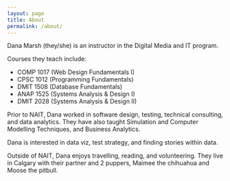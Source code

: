 ```yaml
---
layout: page
title: About
permalink: /about/
---
```


Dana Marsh (they/she) is an instructor in the Digital Media and IT program.

Courses they teach include:
- COMP 1017 (Web Design Fundamentals I)
- CPSC 1012 (Programming Fundamentals)
- DMIT 1508 (Database Fundamentals)
- ANAP 1525 (Systems Analysis & Design I)
- DMIT 2028 (Systems Analysis & Design II)

Prior to NAIT, Dana worked in software design, testing, technical consulting, and data analytics. They have also taught Simulation and Computer Modelling Techniques, and Business Analytics.

Dana is interested in data viz, test strategy, and finding stories within data.

Outside of NAIT, Dana enjoys travelling, reading, and volunteering. They live in Calgary with their partner and  2 puppers, Maimee the chihuahua and Moose the pitbull.
